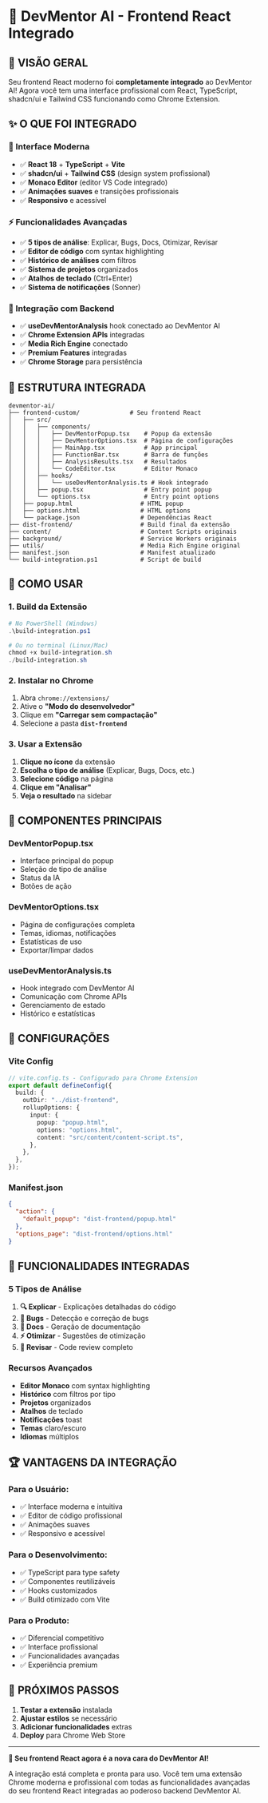 # 🚀 DevMentor AI - Frontend React Integrado

## 🎯 **VISÃO GERAL**

Seu frontend React moderno foi **completamente integrado** ao DevMentor AI! Agora você tem uma interface profissional com React, TypeScript, shadcn/ui e Tailwind CSS funcionando como Chrome Extension.

## ✨ **O QUE FOI INTEGRADO**

### **🎨 Interface Moderna**
- ✅ **React 18** + **TypeScript** + **Vite**
- ✅ **shadcn/ui** + **Tailwind CSS** (design system profissional)
- ✅ **Monaco Editor** (editor VS Code integrado)
- ✅ **Animações suaves** e transições profissionais
- ✅ **Responsivo** e acessível

### **⚡ Funcionalidades Avançadas**
- ✅ **5 tipos de análise**: Explicar, Bugs, Docs, Otimizar, Revisar
- ✅ **Editor de código** com syntax highlighting
- ✅ **Histórico de análises** com filtros
- ✅ **Sistema de projetos** organizados
- ✅ **Atalhos de teclado** (Ctrl+Enter)
- ✅ **Sistema de notificações** (Sonner)

### **🔌 Integração com Backend**
- ✅ **useDevMentorAnalysis** hook conectado ao DevMentor AI
- ✅ **Chrome Extension APIs** integradas
- ✅ **Media Rich Engine** conectado
- ✅ **Premium Features** integradas
- ✅ **Chrome Storage** para persistência

## 📁 **ESTRUTURA INTEGRADA**

```
devmentor-ai/
├── frontend-custom/              # Seu frontend React
│   ├── src/
│   │   ├── components/
│   │   │   ├── DevMentorPopup.tsx    # Popup da extensão
│   │   │   ├── DevMentorOptions.tsx  # Página de configurações
│   │   │   ├── MainApp.tsx           # App principal
│   │   │   ├── FunctionBar.tsx       # Barra de funções
│   │   │   ├── AnalysisResults.tsx   # Resultados
│   │   │   └── CodeEditor.tsx        # Editor Monaco
│   │   ├── hooks/
│   │   │   └── useDevMentorAnalysis.ts # Hook integrado
│   │   ├── popup.tsx                 # Entry point popup
│   │   └── options.tsx               # Entry point options
│   ├── popup.html                   # HTML popup
│   ├── options.html                 # HTML options
│   └── package.json                 # Dependências React
├── dist-frontend/                   # Build final da extensão
├── content/                         # Content Scripts originais
├── background/                      # Service Workers originais
├── utils/                           # Media Rich Engine original
├── manifest.json                    # Manifest atualizado
└── build-integration.ps1            # Script de build
```

## 🚀 **COMO USAR**

### **1. Build da Extensão**
```powershell
# No PowerShell (Windows)
.\build-integration.ps1

# Ou no terminal (Linux/Mac)
chmod +x build-integration.sh
./build-integration.sh
```

### **2. Instalar no Chrome**
1. Abra `chrome://extensions/`
2. Ative o **"Modo do desenvolvedor"**
3. Clique em **"Carregar sem compactação"**
4. Selecione a pasta **`dist-frontend`**

### **3. Usar a Extensão**
1. **Clique no ícone** da extensão
2. **Escolha o tipo de análise** (Explicar, Bugs, Docs, etc.)
3. **Selecione código** na página
4. **Clique em "Analisar"**
5. **Veja o resultado** na sidebar

## 🎨 **COMPONENTES PRINCIPAIS**

### **DevMentorPopup.tsx**
- Interface principal do popup
- Seleção de tipo de análise
- Status da IA
- Botões de ação

### **DevMentorOptions.tsx**
- Página de configurações completa
- Temas, idiomas, notificações
- Estatísticas de uso
- Exportar/limpar dados

### **useDevMentorAnalysis.ts**
- Hook integrado com DevMentor AI
- Comunicação com Chrome APIs
- Gerenciamento de estado
- Histórico e estatísticas

## 🔧 **CONFIGURAÇÕES**

### **Vite Config**
```typescript
// vite.config.ts - Configurado para Chrome Extension
export default defineConfig({
  build: {
    outDir: "../dist-frontend",
    rollupOptions: {
      input: {
        popup: "popup.html",
        options: "options.html",
        content: "src/content/content-script.ts",
      },
    },
  },
});
```

### **Manifest.json**
```json
{
  "action": {
    "default_popup": "dist-frontend/popup.html"
  },
  "options_page": "dist-frontend/options.html"
}
```

## 🎯 **FUNCIONALIDADES INTEGRADAS**

### **5 Tipos de Análise**
1. **🔍 Explicar** - Explicações detalhadas do código
2. **🐛 Bugs** - Detecção e correção de bugs
3. **📝 Docs** - Geração de documentação
4. **⚡ Otimizar** - Sugestões de otimização
5. **👀 Revisar** - Code review completo

### **Recursos Avançados**
- **Editor Monaco** com syntax highlighting
- **Histórico** com filtros por tipo
- **Projetos** organizados
- **Atalhos** de teclado
- **Notificações** toast
- **Temas** claro/escuro
- **Idiomas** múltiplos

## 🏆 **VANTAGENS DA INTEGRAÇÃO**

### **Para o Usuário:**
- ✅ Interface moderna e intuitiva
- ✅ Editor de código profissional
- ✅ Animações suaves
- ✅ Responsivo e acessível

### **Para o Desenvolvimento:**
- ✅ TypeScript para type safety
- ✅ Componentes reutilizáveis
- ✅ Hooks customizados
- ✅ Build otimizado com Vite

### **Para o Produto:**
- ✅ Diferencial competitivo
- ✅ Interface profissional
- ✅ Funcionalidades avançadas
- ✅ Experiência premium

## 🔄 **PRÓXIMOS PASSOS**

1. **Testar a extensão** instalada
2. **Ajustar estilos** se necessário
3. **Adicionar funcionalidades** extras
4. **Deploy** para Chrome Web Store

---

**🎉 Seu frontend React agora é a nova cara do DevMentor AI!**

A integração está completa e pronta para uso. Você tem uma extensão Chrome moderna e profissional com todas as funcionalidades avançadas do seu frontend React integradas ao poderoso backend DevMentor AI.













